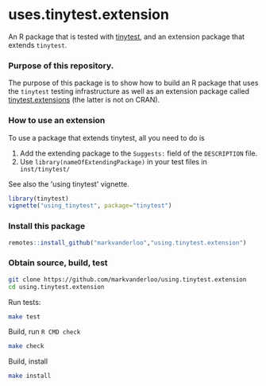 # uses.tinytest.extension

An R package that is tested with
[tinytest](https://cran.r-project.org/package=tinytest), and an extension
package that extends `tinytest`.


### Purpose of this repository.

The purpose of this package is to show how to build an R package that uses the
`tinytest` testing infrastructure as well as an extension package called
[tinytest.extensions](https://github.com/markvanderloo/tinytest.extension) (the
latter is not on CRAN).


### How to use an extension

To use a package that extends tinytest, all  you need to do is

1. Add the extending package to the `Suggests:` field of the `DESCRIPTION` file.
2. Use `library(nameOfExtendingPackage)` in your test files in` inst/tinytest/`

See also the 'using tinytest' vignette.
```r
library(tinytest)
vignette("using_tinytest", package="tinytest")
```

### Install this package

```r
remotes::install_github("markvanderloo","using.tinytest.extension")
```

### Obtain source, build, test

```bash
git clone https://github.com/markvanderloo/using.tinytest.extension
cd using.tinytest.extension
```

Run tests:

```bash
make test
```

Build, run `R CMD check`

```bash
make check
```

Build, install
```bash
make install
```








